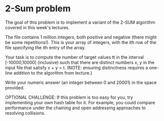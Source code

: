 # 2-Sum problem

The goal of this problem is to implement a variant of the 2-SUM algorithm covered in this week's lectures.

The file contains 1 million integers, both positive and negative (there might be some repetitions!). This is your array of integers, with the ith row of the file specifying the ith entry of the array.

Your task is to compute the number of target values tt in the interval [-10000,10000] (inclusive) such that there are distinct numbers x, y in the input file that satisfy x + y = t. (NOTE: ensuring distinctness requires a one-line addition to the algorithm from lecture.)

Write your numeric answer (an integer between 0 and 20001) in the space provided.

OPTIONAL CHALLENGE: If this problem is too easy for you, try implementing your own hash table for it. For example, you could compare performance under the chaining and open addressing approaches to resolving collisions.
